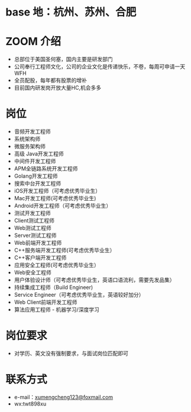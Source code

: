 # base 地：杭州、苏州、合肥

# ZOOM 介绍

- 总部位于美国圣何塞，国内主要是研发部门
- 公司奉行工程师文化，公司的企业文化是传递快乐，不卷，每周可申请一天WFH
- 全员配股，每年都有股票的增补
- 目前国内研发岗开放大量HC,机会多多

# 岗位

- 音频开发工程师
- 系统架构师
- 微服务架构师
- 高级 Java开发工程师
- 中间件开发工程师
- APM全链路系统开发工程师
- Golang开发工程师
- 搜索中台开发工程师
- iOS开发工程师（可考虑优秀毕业生）
- Mac开发工程师(可考虑优秀毕业生)
- Android开发工程师（可考虑优秀毕业生）
- 测试开发工程师
- Client测试工程师
- Web测试工程师
- Server测试工程师
- Web前端开发工程师
- C++服务端开发工程师(可考虑优秀毕业生）
- C++客户端开发工程师
- 应用安全工程师(可考虑优秀毕业生）
- Web安全工程师
- 用户体验设计师（可考虑优秀毕业生，英语口语流利，需要先发品集）
- 持续集成工程师（Build Engineer)
- Service Engineer（可考虑优秀毕业生，英语较好加分）
- Web Client前端开发工程师
- 算法应用工程师 - 机器学习/深度学习

# 岗位要求

- 对学历、英文没有强制要求，与面试岗位匹配即可

# 联系方式

- e-mail：xumengcheng123@foxmail.com
- wx:twt898xu
  
